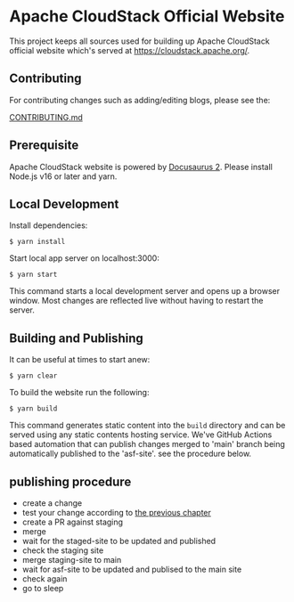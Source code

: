 # Apache CloudStack Official Website

This project keeps all sources used for building up Apache CloudStack
official website which's served at https://cloudstack.apache.org/.

## Contributing

For contributing changes such as adding/editing blogs, please see the:

[CONTRIBUTING.md](./CONTRIBUTING.md)

## Prerequisite

Apache CloudStack website is powered by [Docusaurus 2](https://docusaurus.io/).
Please install Node.js v16 or later and yarn.

## Local Development

Install dependencies:

```
$ yarn install
```

Start local app server on localhost:3000:

```
$ yarn start
```

This command starts a local development server and opens up a browser window.
Most changes are reflected live without having to restart the server.

## <a name="building"></a>Building and Publishing

It can be useful at times to start anew:

```
$ yarn clear
```

To build the website run the following:

```
$ yarn build
```

This command generates static content into the `build` directory and can be
served using any static contents hosting service. We've GitHub Actions based
automation that can publish changes merged to 'main' branch being automatically
published to the 'asf-site'. see the procedure below.


## publishing procedure

- create a change
- test your change according to [the previous chapter](#building)
- create a PR against staging
- merge
- wait for the staged-site to be updated and published
- check the staging site
- merge staging-site to main
- wait for asf-site to be updated and publised to the main site
- check again
- go to sleep